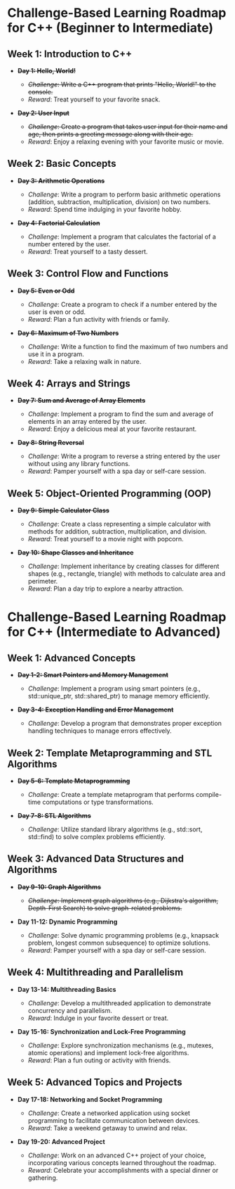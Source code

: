 # Challenge-Based Learning Roadmap for C++ (Beginner to Intermediate)

## Week 1: Introduction to C++

- ~~**Day 1: Hello, World!**~~
  - ~~*Challenge*: Write a C++ program that prints "Hello, World!" to the console.~~
  - *Reward*: Treat yourself to your favorite snack.

- ~~**Day 2: User Input**~~
  - ~~*Challenge*: Create a program that takes user input for their name and age, then prints a greeting message along with their age.~~
  - *Reward*: Enjoy a relaxing evening with your favorite music or movie.

## Week 2: Basic Concepts

- ~~**Day 3: Arithmetic Operations**~~
  - *Challenge*: Write a program to perform basic arithmetic operations (addition, subtraction, multiplication, division) on two numbers.
  - *Reward*: Spend time indulging in your favorite hobby.

- ~~**Day 4: Factorial Calculation**~~
  - *Challenge*: Implement a program that calculates the factorial of a number entered by the user.
  - *Reward*: Treat yourself to a tasty dessert.

## Week 3: Control Flow and Functions

- ~~**Day 5: Even or Odd**~~
  - *Challenge*: Create a program to check if a number entered by the user is even or odd.
  - *Reward*: Plan a fun activity with friends or family.

- ~~**Day 6: Maximum of Two Numbers**~~
  - *Challenge*: Write a function to find the maximum of two numbers and use it in a program.
  - *Reward*: Take a relaxing walk in nature.

## Week 4: Arrays and Strings

- ~~**Day 7: Sum and Average of Array Elements**~~
  - *Challenge*: Implement a program to find the sum and average of elements in an array entered by the user.
  - *Reward*: Enjoy a delicious meal at your favorite restaurant.

- ~~**Day 8: String Reversal**~~
  - *Challenge*: Write a program to reverse a string entered by the user without using any library functions.
  - *Reward*: Pamper yourself with a spa day or self-care session.

## Week 5: Object-Oriented Programming (OOP)

- ~~**Day 9: Simple Calculator Class**~~
  - *Challenge*: Create a class representing a simple calculator with methods for addition, subtraction, multiplication, and division.
  - *Reward*: Treat yourself to a movie night with popcorn.

- ~~**Day 10: Shape Classes and Inheritance**~~
  - *Challenge*: Implement inheritance by creating classes for different shapes (e.g., rectangle, triangle) with methods to calculate area and perimeter.
  - *Reward*: Plan a day trip to explore a nearby attraction.

# Challenge-Based Learning Roadmap for C++ (Intermediate to Advanced)

## Week 1: Advanced Concepts

- ~~**Day 1-2: Smart Pointers and Memory Management**~~
  - *Challenge*: Implement a program using smart pointers (e.g., std::unique_ptr, std::shared_ptr) to manage memory efficiently.

- ~~**Day 3-4: Exception Handling and Error Management**~~
  - *Challenge*: Develop a program that demonstrates proper exception handling techniques to manage errors effectively.

## Week 2: Template Metaprogramming and STL Algorithms

- ~~**Day 5-6: Template Metaprogramming**~~
  - *Challenge*: Create a template metaprogram that performs compile-time computations or type transformations.

- ~~**Day 7-8: STL Algorithms**~~
  - *Challenge*: Utilize standard library algorithms (e.g., std::sort, std::find) to solve complex problems efficiently.

## Week 3: Advanced Data Structures and Algorithms

- ~~**Day 9-10: Graph Algorithms**~~
  - ~~*Challenge*: Implement graph algorithms (e.g., Dijkstra's algorithm, Depth-First Search) to solve graph-related problems.~~

- **Day 11-12: Dynamic Programming**
  - *Challenge*: Solve dynamic programming problems (e.g., knapsack problem, longest common subsequence) to optimize solutions.
  - *Reward*: Pamper yourself with a spa day or self-care session.

## Week 4: Multithreading and Parallelism

- **Day 13-14: Multithreading Basics**
  - *Challenge*: Develop a multithreaded application to demonstrate concurrency and parallelism.
  - *Reward*: Indulge in your favorite dessert or treat.

- **Day 15-16: Synchronization and Lock-Free Programming**
  - *Challenge*: Explore synchronization mechanisms (e.g., mutexes, atomic operations) and implement lock-free algorithms.
  - *Reward*: Plan a fun outing or activity with friends.

## Week 5: Advanced Topics and Projects

- **Day 17-18: Networking and Socket Programming**
  - *Challenge*: Create a networked application using socket programming to facilitate communication between devices.
  - *Reward*: Take a weekend getaway to unwind and relax.

- **Day 19-20: Advanced Project**
  - *Challenge*: Work on an advanced C++ project of your choice, incorporating various concepts learned throughout the roadmap.
  - *Reward*: Celebrate your accomplishments with a special dinner or gathering.

